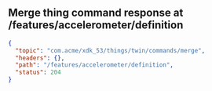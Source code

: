## Merge thing command response at /features/accelerometer/definition

```json
{
  "topic": "com.acme/xdk_53/things/twin/commands/merge",
  "headers": {},
  "path": "/features/accelerometer/definition",
  "status": 204
}
```
